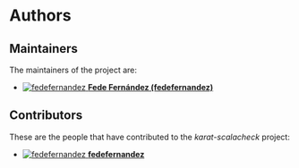 [comment]: <> (Don't edit this file!)
[comment]: <> (It is automatically updated after every release of https://github.com/47degrees/.github)
[comment]: <> (If you want to suggest a change, please open a PR or issue in that repository)

# Authors

## Maintainers

The maintainers of the project are:

- [![fedefernandez](https://avatars.githubusercontent.com/u/720923?v=4&s=20) **Fede Fernández (fedefernandez)**](https://github.com/fedefernandez)

## Contributors

These are the people that have contributed to the _karat-scalacheck_ project:

- [![fedefernandez](https://avatars.githubusercontent.com/u/720923?v=4&s=20) **fedefernandez**](https://github.com/fedefernandez)